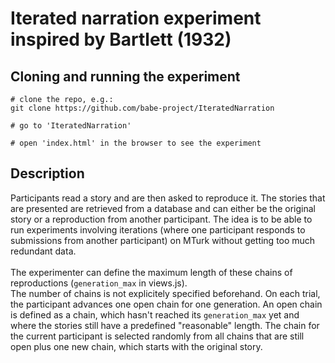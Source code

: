 # Iterated narration experiment inspired by Bartlett (1932)

## Cloning and running the experiment

```
# clone the repo, e.g.:
git clone https://github.com/babe-project/IteratedNarration

# go to 'IteratedNarration'

# open 'index.html' in the browser to see the experiment
```

## Description

Participants read a story and are then asked to reproduce it. The stories that are presented are retrieved from a database and can either be the original story or a reproduction from another participant. The idea is to be able to run experiments involving iterations (where one participant responds to submissions from another participant) on MTurk without getting too much redundant data.<br><br>
The experimenter can define the maximum length of these chains of reproductions (`generation_max` in views.js).<br>
The number of chains is not explicitely specified beforehand. On each trial, the participant advances one open chain for one generation. An open chain is defined as a chain, which hasn't reached its `generation_max` yet and where the stories still have a predefined "reasonable" length. The chain for the current participant is selected randomly from all chains that are still open plus one new chain, which starts with the original story.
